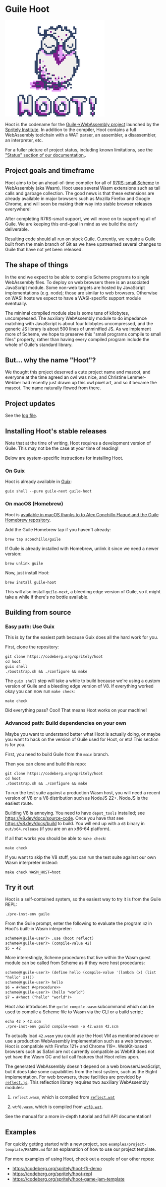 # Guile Hoot

![Hoot logo](./hoot.png)

Hoot is the codename for the [Guile->WebAssembly
project](https://spritely.institute/news/guile-on-web-assembly-project-underway.html)
launched by the [Spritely Institute](https://spritely.institute/).  In
addition to the compiler, Hoot contains a full WebAssembly toolchain
with a WAT parser, an assembler, a disassembler, an interpreter, etc.

For a fuller picture of project status, including known limitations,
see the ["Status" section of our
documentation.](https://spritely.institute/files/docs/guile-hoot/latest/Status.html).

## Project goals and timeframe

Hoot aims to be an ahead-of-time compiler for all of [R7RS-small
Scheme](https://small.r7rs.org/) to WebAssembly (aka Wasm).  Hoot uses
several Wasm extensions such as tail calls and garbage collection.
The good news is that these extensions are already available in major
browsers such as Mozilla Firefox and Google Chrome, and will soon be
making their way into stable browser releases everywhere!

After completing R7RS-small support, we will move on to supporting all
of Guile.  We are keeping this end-goal in mind as we build the early
deliverable.

Resulting code should all run on stock Guile.  Currently, we require a
Guile built from the main branch of Git as we have upstreamed several
changes to Guile that have not yet been released.

## The shape of things

In the end we expect to be able to compile Scheme programs to single
WebAssembly files.  To deploy on web browsers there is an associated
JavaScript module.  Some non-web targets are hosted by JavaScript
implementations (e.g. node); those are similar to web browsers.
Otherwise on WASI hosts we expect to have a WASI-specific support
module eventually.

The minimal compiled module size is some tens of kilobytes,
uncompressed.  The auxiliary WebAssembly module to do impedance
matching with JavaScript is about four kilobytes uncompressed, and the
generic JS library is about 500 lines of unminified JS.  As we
implement more of Scheme, we hope to preserve this "small programs
compile to small files" property, rather than having every compiled
program include the whole of Guile's standard library.

## But... why the name "Hoot"?

We thought this project deserved a cute project name and mascot, and
everyone at the time agreed an owl was nice, and Christine
Lemmer-Webber had recently just drawn up this owl pixel art, and so it
became the mascot.  The name naturally flowed from there.

## Project updates

See the [log file](design/log.md).

## Installing Hoot's stable releases

Note that at the time of writing, Hoot requires a development version
of Guile.  This may not be the case at your time of reading!

Below are system-specific instructions for installing Hoot.

### On Guix

Hoot is already available in [Guix](https://guix.gnu.org/):

```
guix shell --pure guile-next guile-hoot
```

### On macOS (Homebrew)

Hoot is [available in macOS thanks to to Alex Conchillo Flaqué and the
Guile Homebrew
repository](https://github.com/aconchillo/homebrew-guile).

Add the Guile Homebrew tap if you haven't already:

```
brew tap aconchillo/guile
```

If Guile is already installed with Homebrew, unlink it since we need a
newer version:

```
brew unlink guile
```

Now, just install Hoot:

```
brew install guile-hoot
```

This will also install `guile-next`, a bleeding edge version of Guile,
so it might take a while if there's no bottle available.

## Building from source

### Easy path: Use Guix

This is by far the easiest path because Guix does all the hard work
for you.

First, clone the repository:

```
git clone https://codeberg.org/spritely/hoot
cd hoot
guix shell
./bootstrap.sh && ./configure && make
```

The `guix shell` step will take a while to build because we're using a
custom version of Guile and a bleeding edge version of V8.
If everything worked okay you can now run `make check`:

```
make check
```

Did everything pass?  Cool!  That means Hoot works on your machine!

### Advanced path: Build dependencies on your own

Maybe you want to understand better what Hoot is actually doing, or
maybe you want to hack on the version of Guile used for Hoot, or etc!
This section is for you.

First, you need to build Guile from the `main` branch.

Then you can clone and build this repo:

```
git clone https://codeberg.org/spritely/hoot
cd hoot
./bootstrap.sh && ./configure && make
```

To run the test suite against a production Wasm host, you will need a
recent version of V8 or a V8 distribution such as NodeJS 22+.  NodeJS
is the easiest route.

Building V8 is annoying.  You need to have `depot_tools` installed;
see https://v8.dev/docs/source-code.  Once you have that see
https://v8.dev/docs/build to build.  You will end up with a `d8`
binary in `out/x64.release` (if you are on an x86-64 platform).

If all that works you should be able to `make check`:

```
make check
```

If you want to skip the V8 stuff, you can run the test suite against
our own Wasm interpreter instead:

```
make check WASM_HOST=hoot
```

## Try it out

Hoot is a self-contained system, so the easiest way to try it is from
the Guile REPL:

```
./pre-inst-env guile
```

From the Guile prompt, enter the following to evaluate the program
`42` in Hoot's built-in Wasm interpreter:

```
scheme@(guile-user)> ,use (hoot reflect)
scheme@(guile-user)> (compile-value 42)
$5 = 42
```

More interestingly, Scheme procedures that live within the Wasm guest
module can be called from Scheme as if they were host procedures:

```
scheme@(guile-user)> (define hello (compile-value '(lambda (x) (list "hello" x))))
scheme@(guile-user)> hello
$6 = #<hoot #<procedure>>
scheme@(guile-user)> (hello "world")
$7 = #<hoot ("hello" "world")>
```

Hoot also introduces the `guild compile-wasm` subcommand which can be
used to compile a Scheme file to Wasm via the CLI or a build script:

```
echo 42 > 42.scm
./pre-inst-env guild compile-wasm -o 42.wasm 42.scm
```

To actually load `42.wasm` you could use the Hoot VM as mentioned
above or use a production WebAssembly implementation such as a web
browser.  Hoot is compatible with Firefox 121+ and Chrome 119+.
WebKit-based browsers such as Safari are not currently compatible as
WebKit does not yet have the Wasm GC and tail call features that Hoot
relies upon.

The generated WebAssembly doesn't depend on a web browser/JavaScript,
but it does take some capabilities from the host system, such as the
BigInt implementation.  For web browsers, these facilities are
provided by [`reflect.js`](./reflect-js/reflect.js).  This reflection
library requires two auxiliary WebAssembly modules:

1) `reflect.wasm`, which is compiled from
[`reflect.wat`](./reflect-wasm/reflect.wat)

2) `wtf8.wasm`, which is compiled from
[`wtf8.wat`](./reflect-wasm/wtf8.wat).

See the manual for a more in-depth tutorial and full API
documentation!

## Examples

For quickly getting started with a new project, see
`examples/project-template/README.md` for an explanation of how to use
our project template.

For more examples of using Hoot, check out a couple of our other
repos:

* https://codeberg.org/spritely/hoot-ffi-demo
* https://codeberg.org/spritely/hoot-repl
* https://codeberg.org/spritely/hoot-game-jam-template
